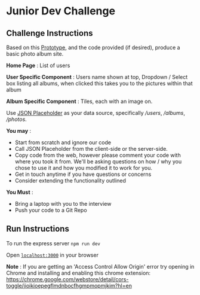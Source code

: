 # Junior Dev Challenge

## Challenge Instructions

Based on this [Prototype](https://xd.adobe.com/view/aff4126f-c5ae-4b34-a517-d3ff89435500), and the code provided (if desired), produce a basic photo album site.

**Home Page** : List of users

**User Specific Component** : Users name shown at top, Dropdown / Select box listing all albums, when clicked this takes you to the pictures within that album

**Album Specific Component** : Tiles, each with an image on.

Use [JSON Placeholder](https://jsonplaceholder.typicode.com/) as your data source, specifically */users*, */albums*, */photos*.

**You may** :
  * Start from scratch and ignore our code
  * Call JSON Placeholder from the client-side or the server-side.
  * Copy code from the web, however please comment your code with where you took it from. We'll be asking questions on how / why you chose to use it and how you modified it to work for you.
  * Get in touch anytime if you have questions or concerns
  * Consider extending the functionality outlined

**You Must** :
  * Bring a laptop with you to the interview
  * Push your code to a Git Repo


## Run Instructions

To run the express server `npm run dev`

Open [`localhost:3000`](http://localhost:3000) in your browser

**Note** : If you are getting an 'Access Control Allow Origin' error try opening in Chrome and installing and enabling this chrome extension:
https://chrome.google.com/webstore/detail/cors-toggle/jioikioepegflmdnbocfhgmpmopmjkim?hl=en
